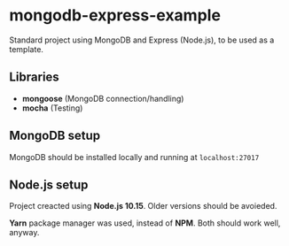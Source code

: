 # mongodb-express-example
Standard project using MongoDB and Express (Node.js), to be used as a template.

## Libraries

- **mongoose** (MongoDB connection/handling)
- **mocha** (Testing)

## MongoDB setup

MongoDB should be installed locally and running at `localhost:27017`

## Node.js setup

Project creacted using **Node.js 10.15**. Older versions should be avoieded.

**Yarn** package manager was used, instead of **NPM**. Both should work well, anyway.
